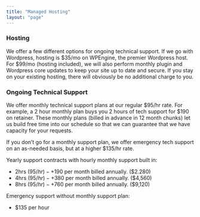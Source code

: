```yaml
---
title: "Managed Hosting"
layout: "page"
---
```


### Hosting

We offer a few different options for ongoing technical support. If we go with Wordpress, hosting is $35/mo on WPEngine, the premier Wordpress host. For $99/mo (hosting included), we will also perform monthly plugin and Wordpress core updates to keep your site up to date and secure. If you stay on your existing hosting, there will obviously be no additional charge to you.

### Ongoing Technical Support

We offer monthly technical support plans at our regular $95/hr rate. For example, a 2 hour monthly plan buys you 2 hours of tech support for $190 on retainer. These monthly plans (billed in advance in 12 month chunks) let us build free time into our schedule so that we can guarantee that we have capacity for your requests.

If you don’t go for a monthly support plan, we offer emergency tech support on an as-needed basis, but at a higher $135/hr rate.

Yearly support contracts with hourly monthly support built in:
- 2hrs ($95/hr) - +$190 per month billed annually. ($2.280)
- 4hrs ($95/hr) - +$380 per month billed annually. ($4,560)
- 8hrs ($95/hr) - +$760 per month billed annually. ($9,120)

Emergency support without monthly support plan:
- $135 per hour
